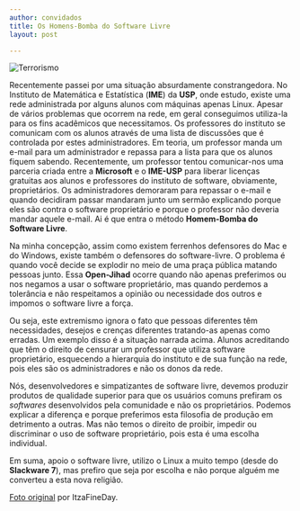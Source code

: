 ```yaml
---
author: convidados
title: Os Homens-Bomba do Software Livre
layout: post

---
```

![Terrorismo][1]

Recentemente passei por uma situação absurdamente constrangedora. No Instituto de Matemática e Estatística (**IME**) da **USP**, onde estudo, existe uma rede administrada por alguns alunos com máquinas apenas Linux. Apesar de vários problemas que ocorrem na rede, em geral conseguimos utiliza-la para os fins acadêmicos que necessitamos. Os professores do instituto se comunicam com os alunos através de uma lista de discussões que é controlada por estes administradores. Em teoria, um professor manda um e-mail para um administrador e repassa para a lista para que os alunos fiquem sabendo. Recentemente, um professor tentou comunicar-nos uma parceria criada entre a **Microsoft** e o **IME-USP** para liberar licenças gratuitas aos alunos e professores do instituto de software, obviamente, proprietários. Os administradores demoraram para repassar o e-mail e quando decidiram passar mandaram junto um sermão explicando porque eles são contra o software proprietário e porque o professor não deveria mandar aquele e-mail. Ai é que entra o método **Homem-Bomba do Software Livre**. 



Na minha concepção, assim como existem ferrenhos defensores do Mac e do Windows, existe também o defensores do software-livre. O problema é quando você decide se explodir no meio de uma praça pública matando pessoas junto. Essa **Open-Jihad** ocorre quando não apenas preferimos ou nos negamos a usar o software proprietário, mas quando perdemos a tolerância e não respeitamos a opinião ou necessidade dos outros e impomos o software livre a força. 

Ou seja, este extremismo ignora o fato que pessoas diferentes têm necessidades, desejos e crenças diferentes tratando-as apenas como erradas. Um exemplo disso é a situação narrada acima. Alunos acreditando que têm o direito de censurar um professor que utiliza software proprietário, esquecendo a hierarquia do instituto e de sua função na rede, pois eles são os administradores e não os donos da rede. 

Nós, desenvolvedores e simpatizantes de software livre, devemos produzir produtos de qualidade superior para que os usuários comuns prefiram os *softwares* desenvolvidos pela comunidade e não os proprietários. Podemos explicar a diferença e porque preferimos esta filosofia de produção em detrimento a outras. Mas não temos o direito de proibir, impedir ou discriminar o uso de software proprietário, pois esta é uma escolha individual. 

Em suma, apoio o software livre, utilizo o Linux a muito tempo (desde do **Slackware 7**), mas prefiro que seja por escolha e não porque alguém me converteu a esta nova religião. 

[Foto original][2] por ItzaFineDay. 















 [1]: http://vidageek.net/wp-content/uploads/2008/02/terrorista.png
 [2]: http://flickr.com/photos/itzafineday/195795108/





